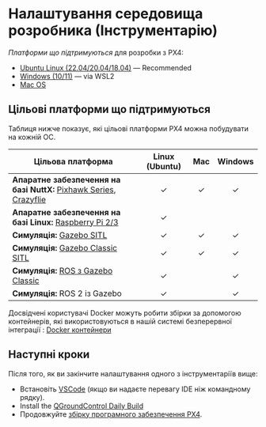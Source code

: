# Налаштування середовища розробника (Інструментарію)

_Платформи що підтримуються_ для розробки з PX4:

- [Ubuntu Linux (22.04/20.04/18.04)](../dev_setup/dev_env_linux_ubuntu.md) — Recommended
- [Windows (10/11)](../dev_setup/dev_env_windows_wsl.md) — via WSL2
- [Mac OS](../dev_setup/dev_env_mac.md)

## Цільові платформи що підтримуються

Таблиця нижче показує, які цільові платформи PX4 можна побудувати на кожній ОС.

| Цільова платформа                                                                                                                                     | Linux (Ubuntu) |   Mac   | Windows |
| ----------------------------------------------------------------------------------------------------------------------------------------------------- |:--------------:|:-------:|:-------:|
| **Апаратне забезпечення на базі NuttX:** [Pixhawk Series](../flight_controller/pixhawk_series.md), [Crazyflie](../complete_vehicles_mc/crazyflie2.md) |    &check;     | &check; | &check; |
| **Апаратне забезпечення на базі Linux:** [Raspberry Pi 2/3](../flight_controller/raspberry_pi_navio2.md)                                              |    &check;     |         |         |
| **Симуляція:** [Gazebo SITL](../sim_gazebo_gz/README.md)                                                                                              |    &check;     | &check; | &check; |
| **Симуляція:** [Gazebo Classic SITL](../sim_gazebo_classic/README.md)                                                                                 |    &check;     | &check; | &check; |
| **Симуляція:** [ROS з Gazebo Classic](../simulation/ros_interface.md)                                                                                 |    &check;     |         | &check; |
| **Симуляція:** ROS 2 із Gazebo                                                                                                                        |    &check;     |         | &check; |

Досвідчені користувачі Docker можуть робити збірки за допомогою контейнерів, які використовуються в нашій системі безперервної інтеграції : [Docker контейнери](../test_and_ci/docker.md)

## Наступні кроки

Після того, як ви закінчите налаштування одного з інструментаріїв вище:

- Встановіть [VSCode](../dev_setup/vscode.md) (якщо ви надаєте перевагу IDE ніж командному рядку).
- Install the [QGroundControl Daily Build](../dev_setup/qgc_daily_build.md)
- Продовжуйте [збірку програмного забезпечення PX4](../dev_setup/building_px4.md).
